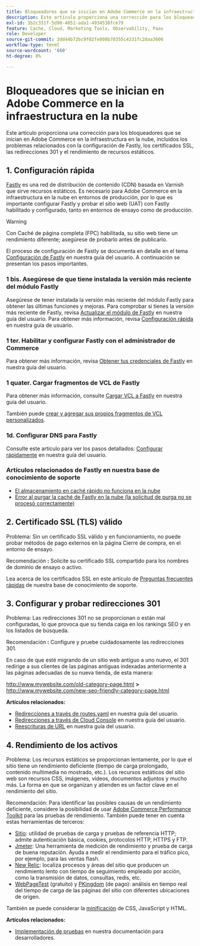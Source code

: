 ```yaml
---
title: Bloqueadores que se inician en Adobe Commerce en la infraestructura en la nube
description: Este artículo proporciona una corrección para los bloqueadores que se inician en Adobe Commerce en la infraestructura en la nube, incluidos los problemas relacionados con la configuración de Fastly, los certificados SSL, las redirecciones 301 y el rendimiento de recursos estáticos.
exl-id: 3b2c331f-5d90-4051-ada1-4934538fce79
feature: Cache, Cloud, Marketing Tools, Observability, Paas
role: Developer
source-git-commit: 3dd44b72bc9f02fe808b70355c4331fc28aa3606
workflow-type: tm+mt
source-wordcount: '660'
ht-degree: 0%

---
```


# Bloqueadores que se inician en Adobe Commerce en la infraestructura en la nube

Este artículo proporciona una corrección para los bloqueadores que se inician en Adobe Commerce en la infraestructura en la nube, incluidos los problemas relacionados con la configuración de Fastly, los certificados SSL, las redirecciones 301 y el rendimiento de recursos estáticos.

## 1. Configuración rápida

[Fastly](https://www.fastly.com/) es una red de distribución de contenido (CDN) basada en Varnish que sirve recursos estáticos. Es necesario para Adobe Commerce en la infraestructura en la nube en entornos de producción, por lo que es importante configurar Fastly y probar el sitio web (UAT) con Fastly habilitado y configurado, tanto en entornos de ensayo como de producción.

>[!WARNING]
>
>Con Caché de página completa (FPC) habilitada, su sitio web tiene un rendimiento diferente; asegúrese de probarlo antes de publicarlo.

El proceso de configuración de Fastly se documenta en detalle en el tema [Configuración de Fastly](https://experienceleague.adobe.com/docs/commerce-cloud-service/user-guide/cdn/setup-fastly/fastly-configuration.html) en nuestra guía del usuario. A continuación se presentan los pasos importantes.

### 1 bis. Asegúrese de que tiene instalada la versión más reciente del módulo Fastly

Asegúrese de tener instalada la versión más reciente del módulo Fastly para obtener las últimas funciones y mejoras. Para comprobar si tienes la versión más reciente de Fastly, revisa [Actualizar el módulo de Fastly](https://experienceleague.adobe.com/docs/commerce-cloud-service/user-guide/cdn/setup-fastly/fastly-configuration.html#upgrade-the-fastly-module) en nuestra guía del usuario. Para obtener más información, revisa [Configuración rápida](https://experienceleague.adobe.com/docs/commerce-cloud-service/user-guide/cdn/setup-fastly/fastly-configuration.html) en nuestra guía de usuario.

### 1 ter. Habilitar y configurar Fastly con el administrador de Commerce

Para obtener más información, revisa [Obtener tus credenciales de Fastly](https://experienceleague.adobe.com/docs/commerce-cloud-service/user-guide/cdn/setup-fastly/fastly-configuration.html#get-fastly-credentials) en nuestra guía del usuario.

### 1 quater. Cargar fragmentos de VCL de Fastly

Para obtener más información, consulte [Cargar VCL a Fastly](https://experienceleague.adobe.com/docs/commerce-cloud-service/user-guide/cdn/setup-fastly/fastly-configuration.html) en nuestra guía del usuario.

También puede [crear y agregar sus propios fragmentos de VCL personalizados](https://experienceleague.adobe.com/docs/commerce-cloud-service/user-guide/cdn/custom-vcl-snippets/fastly-vcl-custom-snippets.html).

### 1d. Configurar DNS para Fastly


Consulte este artículo para ver los pasos detallados: [Configurar rápidamente](https://experienceleague.adobe.com/docs/commerce-cloud-service/user-guide/cdn/setup-fastly/fastly-configuration.html#update-dns-configuration-with-development-settings) en nuestra guía del usuario.

### Artículos relacionados de Fastly en nuestra base de conocimiento de soporte

* [El almacenamiento en caché rápido no funciona en la nube](/help/troubleshooting/miscellaneous/fastly-caching-is-not-working-on-magento-cloud.md)
* [Error al purgar la caché de Fastly en la nube (la solicitud de purga no se procesó correctamente)](/help/troubleshooting/miscellaneous/error-purging-fastly-cache-on-cloud-the-purge-request-was-not-processed-successfully.md)

## 2. Certificado SSL (TLS) válido

Problema: Sin un certificado SSL válido y en funcionamiento, no puede probar métodos de pago externos en la página Cierre de compra, en el entorno de ensayo.

Recomendación **:** Solicite su certificado SSL compartido para los nombres de dominio de ensayo o activo.

Lea acerca de los certificados SSL en este artículo de [Preguntas frecuentes rápidas](/help/announcements/adobe-commerce-announcements/magento-ssl-tls-certificate-requirements-and-clean-up.md) de nuestra base de conocimiento de soporte.

## 3. Configurar y probar redirecciones 301

Problema: Las redirecciones 301 no se proporcionan o están mal configuradas, lo que provoca que su tienda caiga en los rankings SEO y en los listados de búsqueda.

Recomendación **:** Configure y pruebe cuidadosamente las redirecciones 301.

En caso de que esté migrando de un sitio web antiguo a uno nuevo, el 301 redirige a sus clientes de las páginas antiguas indexadas anteriormente a las páginas adecuadas de su nueva tienda, de esta manera:

http://www.mywebsite.com/old-category-page.html **>** http://www.mywebsite.com/new-seo-friendly-category-page.html

**Artículos relacionados:**

* [Redirecciones a través de routes.yaml](https://experienceleague.adobe.com/docs/commerce-cloud-service/user-guide/configure/routes/redirects.html) en nuestra guía del usuario.
* [Redirecciones a través de Cloud Console](https://experienceleague.adobe.com/docs/commerce-cloud-service/user-guide/project/overview.html) en nuestra guía del usuario.
* [Reescrituras de URL](https://experienceleague.adobe.com/docs/commerce-admin/marketing/seo/url-rewrites/url-rewrite.html) en nuestra guía del usuario.

## 4. Rendimiento de los activos

Problema: Los recursos estáticos se proporcionan lentamente, por lo que el sitio tiene un rendimiento deficiente (tiempo de carga prolongado, contenido multimedia no mostrado, etc.). Los recursos estáticos del sitio web son recursos CSS, imágenes, vídeos, documentos adjuntos y mucho más. La forma en que se organizan y atienden es un factor clave en el rendimiento del sitio.

Recomendación: Para identificar las posibles causas de un rendimiento deficiente, considere la posibilidad de usar [Adobe Commerce Performance Toolkit](https://github.com/magento/magento2/tree/2.3/setup/performance-toolkit) para las pruebas de rendimiento. También puede tener en cuenta estas herramientas de terceros:

* [Sitio](https://www.joedog.org/siege-home/): utilidad de pruebas de carga y pruebas de referencia HTTP; admite autenticación básica, cookies, protocolos HTTP, HTTPS y FTP.
* [Jmeter](https://jmeter.apache.org/): Una herramienta de medición de rendimiento y prueba de carga de buena reputación. Ayuda a medir el rendimiento para el tráfico pico, por ejemplo, para las ventas flash.
* [New Relic](https://support.newrelic.com/): localiza procesos y áreas del sitio que producen un rendimiento lento con tiempo de seguimiento empleado por acción, como la transmisión de datos, consultas, redis, etc.
* [WebPageTest](https://www.webpagetest.org/) (gratuito) y [PKingdom](https://www.pingdom.com/) (de pago): análisis en tiempo real del tiempo de carga de las páginas del sitio con diferentes ubicaciones de origen.

También se puede considerar la [minificación](https://experienceleague.adobe.com/docs/commerce-cloud-service/user-guide/configure-store/store-settings.html) de CSS, JavaScript y HTML.

**Artículos relacionados:**

* [Implementación de pruebas](https://experienceleague.adobe.com/docs/commerce-cloud-service/user-guide/develop/test/staging-and-production.html) en nuestra documentación para desarrolladores.
